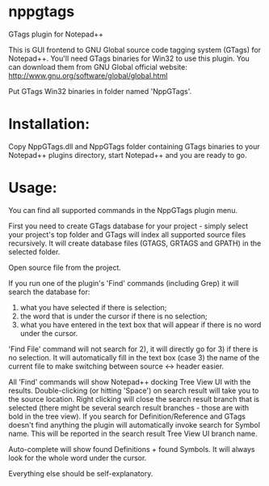 nppgtags
========

GTags plugin for Notepad++

This is GUI frontend to GNU Global source code tagging system (GTags) for
Notepad++.
You'll need GTags binaries for Win32 to use this plugin. You can download them
from GNU Global official website:
http://www.gnu.org/software/global/global.html

Put GTags Win32 binaries in folder named 'NppGTags'.


Installation:
========================

Copy NppGTags.dll and NppGTags folder containing GTags binaries to your
Notepad++ plugins directory, start Notepad++ and you are ready to go.


Usage:
========================

You can find all supported commands in the NppGTags plugin menu.

First you need to create GTags database for your project - simply select your
project's top folder and GTags will index all supported source files
recursively. It will create database files (GTAGS, GRTAGS and GPATH) in the
selected folder.

Open source file from the project.

If you run one of the plugin's 'Find' commands (including Grep) it will search
the database for:
1) what you have selected if there is selection;
2) the word that is under the cursor if there is no selection;
3) what you have entered in the text box that will appear if there is no word
under the cursor.

'Find File' command will not search for 2), it will directly go for 3) if there
is no selection. It will automatically fill in the text box (case 3) the name
of the current file to make switching between source <-> header easier.

All 'Find' commands will show Notepad++ docking Tree View UI with the results.
Double-clicking (or hitting 'Space') on search result will take you to the
source location. Right clicking will close the search result branch that is
selected (there might be several search result branches - those are with bold
in the tree view).
If you search for Definition/Reference and GTags doesn't find anything the
plugin will automatically invoke search for Symbol name. This will be reported
in the search result Tree View UI branch name.

Auto-complete will show found Definitions + found Symbols. It will always look
for the whole word under the cursor.

Everything else should be self-explanatory.
